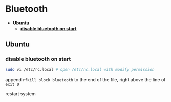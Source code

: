 Bluetooth
=========

* [**Ubuntu**](#bluetooth-on-ubuntu)
  * [**disable bluetooth on start**](#disable-bluetooth-on-start)

## Ubuntu
### disable bluetooth on start
```sh
sudo vi /etc/rc.local # open /etc/rc.local with modify permission
```

append `rfkill block bluetooth` to the end of the file, right above the line of `exit 0`

restart system
